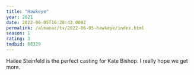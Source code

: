 ```yaml
---
title: "Hawkeye"
year: 2021
date: 2022-06-05T16:28:43.000Z
permalink: /almanac/tv/2022-06-05-hawkeye/index.html
season: 1
rating: 3
tmdbid: 88329
---
```


Hailee Steinfeld is the perfect casting for Kate Bishop. I really hope we get more.